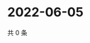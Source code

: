# 2022-06-05

共 0 条

<!-- BEGIN WEIBO -->
<!-- 最后更新时间 Sun Jun 05 2022 21:21:52 GMT+0800 (China Standard Time) -->

<!-- END WEIBO -->
